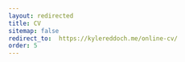 ```yaml
---
layout: redirected
title: CV
sitemap: false
redirect_to:  https://kylereddoch.me/online-cv/
order: 5
---
```



